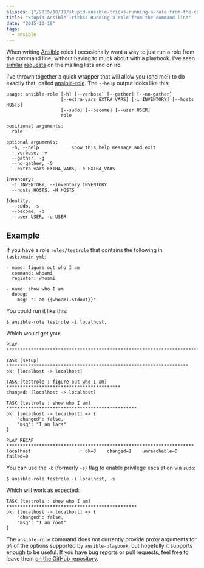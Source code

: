 ```yaml
---
aliases: ["/2015/10/19/stupid-ansible-tricks-running-a-role-from-the-command-line/"]
title: "Stupid Ansible Tricks: Running a role from the command line"
date: "2015-10-19"
tags:
  - ansible
---
```


When writing [Ansible][] roles I occasionally want a way to just run a
role from the command line, without having to muck about with a
playbook.  I've seen [similar][1] [requests][2] on the mailing lists
and on irc.

[ansible]: http://www.ansible.com/
[1]: https://groups.google.com/forum/#!topic/ansible-project/h-SGLuPDRrs
[2]: https://groups.google.com/forum/#!topic/ansible-devel/GqzZ6zsn6eY

I've thrown together a quick wrapper that will allow you (and me!) to
do exactly that, called [ansible-role][].  The `--help` output looks
like this:

[ansible-role]: http://github.com/larsks/ansible-role

    usage: ansible-role [-h] [--verbose] [--gather] [--no-gather]
                        [--extra-vars EXTRA_VARS] [-i INVENTORY] [--hosts HOSTS]
                        [--sudo] [--become] [--user USER]
                        role

    positional arguments:
      role

    optional arguments:
      -h, --help            show this help message and exit
      --verbose, -v
      --gather, -g
      --no-gather, -G
      --extra-vars EXTRA_VARS, -e EXTRA_VARS

    Inventory:
      -i INVENTORY, --inventory INVENTORY
      --hosts HOSTS, -H HOSTS

    Identity:
      --sudo, -s
      --become, -b
      --user USER, -u USER

## Example

If you have a role `roles/testrole` that contains the following in
`tasks/main.yml`:

    - name: figure out who I am
      command: whoami
      register: whoami

    - name: show who I am
      debug:
        msg: "I am {{whoami.stdout}}"

You could run it like this:

    $ ansible-role testrole -i localhost,

Which would get you:

    PLAY ***************************************************************************

    TASK [setup] *******************************************************************
    ok: [localhost -> localhost]

    TASK [testrole : figure out who I am] ******************************************
    changed: [localhost -> localhost]

    TASK [testrole : show who I am] ************************************************
    ok: [localhost -> localhost] => {
        "changed": false, 
        "msg": "I am lars"
    }

    PLAY RECAP *********************************************************************
    localhost                  : ok=3    changed=1    unreachable=0    failed=0   

You can use the `-b` (formerly `-s`) flag to enable privilege
escalation via `sudo`:

    $ ansible-role testrole -i localhost, -s

Which will work as expected:

    TASK [testrole : show who I am] ************************************************
    ok: [localhost -> localhost] => {
        "changed": false, 
        "msg": "I am root"
    }

The `ansible-role` command does not currently provide proxy arguments
for *all* of the options supported by `ansible-playbook`, but
hopefully it supports enough to be useful.  If you have bug reports or
pull requests, feel free to leave them [on the GitHub
repository][github].

[github]: http://github.com/larsks/ansible-role/issues

